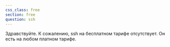 ```yaml
---
css_class: free
section: free
question: ssh
---
```

Здравствуйте. К сожалению, ssh на бесплатном тарифе отсутствует. Он есть на любом платном тарифе.